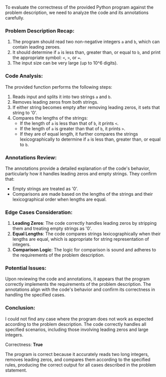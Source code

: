 To evaluate the correctness of the provided Python program against the problem description, we need to analyze the code and its annotations carefully.

### Problem Description Recap:
1. The program should read two non-negative integers `a` and `b`, which can contain leading zeroes.
2. It should determine if `a` is less than, greater than, or equal to `b`, and print the appropriate symbol: `<`, `>`, or `=`.
3. The input size can be very large (up to 10^6 digits).

### Code Analysis:
The provided function performs the following steps:
1. Reads input and splits it into two strings `a` and `b`.
2. Removes leading zeros from both strings.
3. If either string becomes empty after removing leading zeros, it sets that string to '0'.
4. Compares the lengths of the strings:
   - If the length of `a` is less than that of `b`, it prints `<`.
   - If the length of `a` is greater than that of `b`, it prints `>`.
   - If they are of equal length, it further compares the strings lexicographically to determine if `a` is less than, greater than, or equal to `b`.

### Annotations Review:
The annotations provide a detailed explanation of the code's behavior, particularly how it handles leading zeros and empty strings. They confirm that:
- Empty strings are treated as '0'.
- Comparisons are made based on the lengths of the strings and their lexicographical order when lengths are equal.

### Edge Cases Consideration:
1. **Leading Zeros**: The code correctly handles leading zeros by stripping them and treating empty strings as '0'.
2. **Equal Lengths**: The code compares strings lexicographically when their lengths are equal, which is appropriate for string representation of integers.
3. **Comparison Logic**: The logic for comparison is sound and adheres to the requirements of the problem description.

### Potential Issues:
Upon reviewing the code and annotations, it appears that the program correctly implements the requirements of the problem description. The annotations align with the code's behavior and confirm its correctness in handling the specified cases.

### Conclusion:
I could not find any case where the program does not work as expected according to the problem description. The code correctly handles all specified scenarios, including those involving leading zeros and large integers.

Correctness: **True** 

The program is correct because it accurately reads two long integers, removes leading zeros, and compares them according to the specified rules, producing the correct output for all cases described in the problem statement.